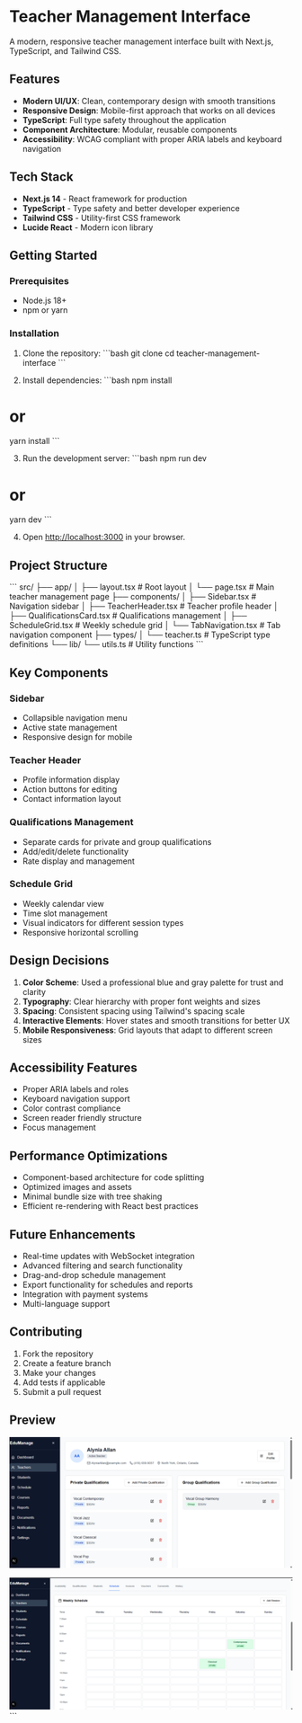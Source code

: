 # Teacher Management Interface

A modern, responsive teacher management interface built with Next.js, TypeScript, and Tailwind CSS.

## Features

- **Modern UI/UX**: Clean, contemporary design with smooth transitions
- **Responsive Design**: Mobile-first approach that works on all devices
- **TypeScript**: Full type safety throughout the application
- **Component Architecture**: Modular, reusable components
- **Accessibility**: WCAG compliant with proper ARIA labels and keyboard navigation

## Tech Stack

- **Next.js 14** - React framework for production
- **TypeScript** - Type safety and better developer experience
- **Tailwind CSS** - Utility-first CSS framework
- **Lucide React** - Modern icon library

## Getting Started

### Prerequisites

- Node.js 18+ 
- npm or yarn

### Installation

1. Clone the repository:
\`\`\`bash
git clone <repository-url>
cd teacher-management-interface
\`\`\`

2. Install dependencies:
\`\`\`bash
npm install
# or
yarn install
\`\`\`

3. Run the development server:
\`\`\`bash
npm run dev
# or
yarn dev
\`\`\`

4. Open [http://localhost:3000](http://localhost:3000) in your browser.

## Project Structure

\`\`\`
src/
├── app/
│   ├── layout.tsx          # Root layout
│   └── page.tsx            # Main teacher management page
├── components/
│   ├── Sidebar.tsx         # Navigation sidebar
│   ├── TeacherHeader.tsx   # Teacher profile header
│   ├── QualificationsCard.tsx # Qualifications management
│   ├── ScheduleGrid.tsx    # Weekly schedule grid
│   └── TabNavigation.tsx   # Tab navigation component
├── types/
│   └── teacher.ts          # TypeScript type definitions
└── lib/
    └── utils.ts            # Utility functions
\`\`\`

## Key Components

### Sidebar
- Collapsible navigation menu
- Active state management
- Responsive design for mobile

### Teacher Header
- Profile information display
- Action buttons for editing
- Contact information layout

### Qualifications Management
- Separate cards for private and group qualifications
- Add/edit/delete functionality
- Rate display and management

### Schedule Grid
- Weekly calendar view
- Time slot management
- Visual indicators for different session types
- Responsive horizontal scrolling

## Design Decisions

1. **Color Scheme**: Used a professional blue and gray palette for trust and clarity
2. **Typography**: Clear hierarchy with proper font weights and sizes
3. **Spacing**: Consistent spacing using Tailwind's spacing scale
4. **Interactive Elements**: Hover states and smooth transitions for better UX
5. **Mobile Responsiveness**: Grid layouts that adapt to different screen sizes

## Accessibility Features

- Proper ARIA labels and roles
- Keyboard navigation support
- Color contrast compliance
- Screen reader friendly structure
- Focus management

## Performance Optimizations

- Component-based architecture for code splitting
- Optimized images and assets
- Minimal bundle size with tree shaking
- Efficient re-rendering with React best practices

## Future Enhancements

- Real-time updates with WebSocket integration
- Advanced filtering and search functionality
- Drag-and-drop schedule management
- Export functionality for schedules and reports
- Integration with payment systems
- Multi-language support

## Contributing

1. Fork the repository
2. Create a feature branch
3. Make your changes
4. Add tests if applicable
5. Submit a pull request

## Preview 
![alt text](image.png)

![alt text](image-1.png)
\`\`\`
